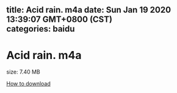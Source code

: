 
title: Acid rain. m4a
date: Sun Jan 19 2020 13:39:07 GMT+0800 (CST)    
categories: baidu
---

# Acid rain. m4a
size: 7.40 MB
 
 

[How to download](https://bpcam.bemobtrk.com/go/2ceec3aa-1ca2-46d6-b9ff-aaa5c184517c?jno=3717)